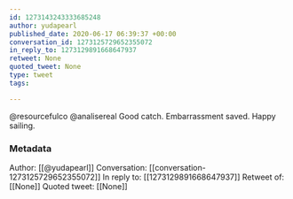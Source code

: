 ```yaml
---
id: 1273143243333685248
author: yudapearl
published_date: 2020-06-17 06:39:37 +00:00
conversation_id: 1273125729652355072
in_reply_to: 1273129891668647937
retweet: None
quoted_tweet: None
type: tweet
tags:

---
```


@resourcefulco @analisereal Good catch. Embarrassment saved. Happy sailing.

### Metadata

Author: [[@yudapearl]]
Conversation: [[conversation-1273125729652355072]]
In reply to: [[1273129891668647937]]
Retweet of: [[None]]
Quoted tweet: [[None]]
